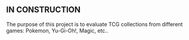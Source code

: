 ## IN CONSTRUCTION

The purpose of this project is to evaluate TCG collections from different games: Pokemon, Yu-Gi-Oh!, Magic, etc..
